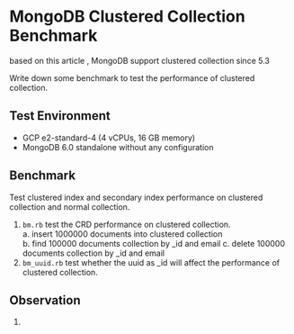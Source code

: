 # MongoDB Clustered Collection Benchmark
based on this article [](https://medium.com/@hnasr/mongodb-internal-architecture-9a32f1403d6f), MongoDB support 
clustered collection since 5.3 

Write down some benchmark to test the performance of clustered collection.

## Test Environment
- GCP e2-standard-4 (4 vCPUs, 16 GB memory)
- MongoDB 6.0 standalone without any configuration

## Benchmark
Test clustered index and secondary index performance on clustered collection and normal collection.
1. `bm.rb` test the CRD performance on clustered collection.  
a. insert 1000000 documents into clustered collection  
b. find 100000 documents collection by _id and email
c. delete 100000 documents collection by _id and email
2. `bm_uuid.rb` test whether the uuid as _id will affect the performance of clustered collection.

## Observation
1. 
